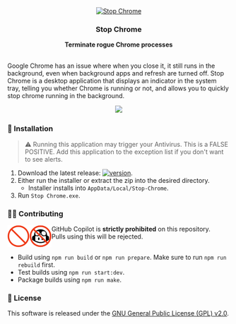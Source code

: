 <div align="center">
    <a href="https://github.com/KatsuteDev/Stop-Chrome#readme">
        <img src="https://raw.githubusercontent.com/KatsuteDev/Stop-Chrome/main/assets/icon.png" alt="Stop Chrome" width="100" height="100">
    </a>
    <h3>Stop Chrome</h3>
    <b>Terminate rogue Chrome processes</b>
</div>

<br>

Google Chrome has an issue where when you close it, it still runs in the background, even when background apps and refresh are turned off.
Stop Chrome is a desktop application that displays an indicator in the system tray, telling you whether Chrome is running or not, and allows you to quickly stop chrome running in the background.

<div align="center">
    <a href="https://github.com/KatsuteDev/Stop-Chrome#readme">
        <img src="https://raw.githubusercontent.com/KatsuteDev/Stop-Chrome/main/assets/sample.png">
    </a>
</div>

### 📃 Installation

> ⚠️ Running this application may trigger your Antivirus. This is a FALSE POSITIVE. Add this application to the exception list if you don't want to see alerts.

 1. Download the latest release: [![version](https://img.shields.io/github/v/release/KatsuteDev/Stop-Chrome)](https://github.com/KatsuteDev/Stop-Chrome/releases).
 2. Either run the installer or extract the zip into the desired directory.
     - Installer installs into `AppData/Local/Stop-Chrome`.
 3. Run `Stop Chrome.exe`.

### 👨‍💻 Contributing

<!-- GitHub Copilot Disclaimer -->
<table>
    <img alt="GitHub Copilot" align="left" src="https://raw.githubusercontent.com/KatsuteDev/.github/main/profile/copilot-dark.png#gh-dark-mode-only" width="50">
    <img alt="GitHub Copilot" align="left" src="https://raw.githubusercontent.com/KatsuteDev/.github/main/profile/copilot-light.png#gh-light-mode-only" width="50">
    <p>GitHub Copilot is <b>strictly prohibited</b> on this repository.<br>Pulls using this will be rejected.</p>
</table>
<!-- GitHub Copilot Disclaimer -->

 - Build using `npm run build` or `npm run prepare`. Make sure to run `npm run rebuild` first.
 - Test builds using `npm run start:dev`.
 - Package builds using `npm run make`.

### 💼 License

This software is released under the [GNU General Public License (GPL) v2.0](https://github.com/KatsuteDev/Stop-Chrome/blob/main/LICENSE).